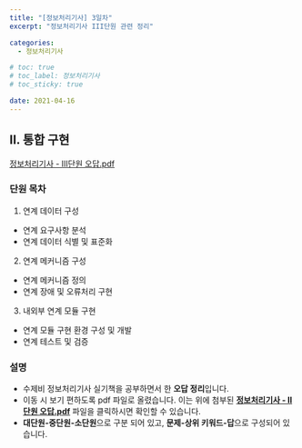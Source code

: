 ```yaml
---
title: "[정보처리기사] 3일차"
excerpt: "정보처리기사 III단원 관련 정리"

categories:
  - 정보처리기사

# toc: true
# toc_label: 정보처리기사
# toc_sticky: true

date: 2021-04-16
---
```


## II. 통합 구현
<a href="/assets/images/pdfs/2021-04-16-certificate-day03.pdf" class="btn" target="_blank"><i class="far fa-file-pdf"></i><span> 정보처리기사 - III단원 오답.pdf</span></a>

### 단원 목차
1. 연계 데이터 구성
  * 연계 요구사항 분석
  * 연계 데이터 식별 및 표준화
2. 연계 메커니즘 구성
  * 연계 메커니즘 정의
  * 연계 장애 및 오류처리 구현
3. 내외부 연계 모듈 구현
  * 연계 모듈 구현 환경 구성 및 개발
  * 연계 테스트 및 검증

### 설명
* 수제비 정보처리기사 실기책을 공부하면서 한 **오답 정리**입니다.
* 이동 시 보기 편하도록 pdf 파일로 올렸습니다. 이는 위에 첨부된 <span style="cursor:pointer;" onclick="window.scrollTo(0,0);"><b><u>정보처리기사 - II단원 오답.pdf</u></b></span> 파일을 클릭하시면 확인할 수 있습니다.
* **대단원-중단원-소단원**으로 구분 되어 있고, **문제-상위 키워드-답**으로 구성되어 있습니다.